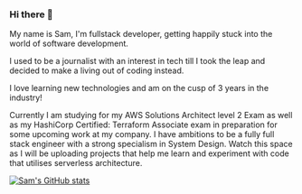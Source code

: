 ### Hi there 👋

My name is Sam, I'm fullstack developer, getting happily stuck into the world of software development.

I used to be a journalist with an interest in tech till I took the leap and decided to make a living out of coding instead.

I love learning new technologies and am on the cusp of 3 years in the industry!

Currently I am studying for my AWS Solutions Architect level 2 Exam as well as my HashiCorp Certified: Terraform Associate exam in preparation for some upcoming work at my company. I have ambitions to be a fully full stack engineer with a strong specialism in System Design. Watch this space as I will be uploading projects that help me learn and experiment with code that utilises serverless architecture.

[![Sam's GitHub stats](https://github-readme-stats.vercel.app/api?username=Sam-Whit)](https://github.com/anuraghazra/github-readme-stats)



